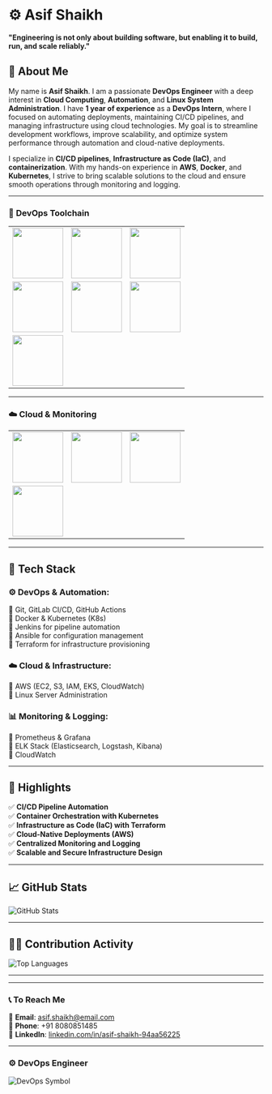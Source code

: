 # ⚙️ Asif Shaikh  

**"Engineering is not only about building software, but enabling it to build, run, and scale reliably."**  

## 👋 About Me

My name is **Asif Shaikh**. I am a passionate **DevOps Engineer** with a deep interest in **Cloud Computing**, **Automation**, and **Linux System Administration**. I have **1 year of experience** as a **DevOps Intern**, where I focused on automating deployments, maintaining CI/CD pipelines, and managing infrastructure using cloud technologies. My goal is to streamline development workflows, improve scalability, and optimize system performance through automation and cloud-native deployments.

I specialize in **CI/CD pipelines**, **Infrastructure as Code (IaC)**, and **containerization**. With my hands-on experience in **AWS**, **Docker**, and **Kubernetes**, I strive to bring scalable solutions to the cloud and ensure smooth operations through monitoring and logging.

---

### 🧰 **DevOps Toolchain**

|  |  |  |
| --- | --- | --- |
| <img src="https://img.shields.io/badge/-Git-F05032?style=for-the-badge&logo=git&logoColor=white" width="100" /> | <img src="https://img.shields.io/badge/-GitLab-FC6D26?style=for-the-badge&logo=gitlab&logoColor=white" width="100" /> | <img src="https://img.shields.io/badge/-GitHub%20Actions-2088FF?style=for-the-badge&logo=githubactions&logoColor=white" width="100" /> |
| <img src="https://img.shields.io/badge/-Docker-2496ED?style=for-the-badge&logo=docker&logoColor=white" width="100" /> | <img src="https://img.shields.io/badge/-Kubernetes-326CE5?style=for-the-badge&logo=kubernetes&logoColor=white" width="100" /> | <img src="https://img.shields.io/badge/-Ansible-EE0000?style=for-the-badge&logo=ansible&logoColor=white" width="100" /> |
| <img src="https://img.shields.io/badge/-Terraform-623CE4?style=for-the-badge&logo=terraform&logoColor=white" width="100" /> |  |  |

---

### ☁️ **Cloud & Monitoring**

|  |  |  |
| --- | --- | --- |
| <img src="https://img.shields.io/badge/-AWS-232F3E?style=for-the-badge&logo=amazonaws&logoColor=white" width="100" /> | <img src="https://img.shields.io/badge/-Prometheus-E6522C?style=for-the-badge&logo=prometheus&logoColor=white" width="100" /> | <img src="https://img.shields.io/badge/-Grafana-F46800?style=for-the-badge&logo=grafana&logoColor=white" width="100" /> |
| <img src="https://img.shields.io/badge/-ELK-005571?style=for-the-badge&logo=elasticstack&logoColor=white" width="100" /> |  |  |

---

## 📌 Tech Stack  

### ⚙️ **DevOps & Automation:**  
🔹 Git, GitLab CI/CD, GitHub Actions  
🔹 Docker & Kubernetes (K8s)  
🔹 Jenkins for pipeline automation  
🔹 Ansible for configuration management  
🔹 Terraform for infrastructure provisioning  

### ☁️ **Cloud & Infrastructure:**  
🔹 AWS (EC2, S3, IAM, EKS, CloudWatch)  
🔹 Linux Server Administration  

### 📊 **Monitoring & Logging:**  
🔹 Prometheus & Grafana  
🔹 ELK Stack (Elasticsearch, Logstash, Kibana)  
🔹 CloudWatch  

---

## 🚀 Highlights  

✅ **CI/CD Pipeline Automation**  
✅ **Container Orchestration with Kubernetes**  
✅ **Infrastructure as Code (IaC) with Terraform**  
✅ **Cloud-Native Deployments (AWS)**  
✅ **Centralized Monitoring and Logging**  
✅ **Scalable and Secure Infrastructure Design**  

---

## 📈 GitHub Stats

![GitHub Stats](https://github-readme-stats.vercel.app/api?username=asifshaikh49&show_icons=true&theme=tokyonight)

---

## 🧑‍💻 Contribution Activity

![Top Languages](https://github-readme-stats.vercel.app/api/top-langs/?username=asifshaikh49&layout=compact&theme=tokyonight)

---

---

### 📞 To Reach Me

📧 **Email**: asif.shaikh@email.com  
📱 **Phone**: +91 8080851485  
🔗 **LinkedIn**: [linkedin.com/in/asif-shaikh-94aa56225](https://linkedin.com/in/asif-shaikh-94aa56225)  

---

### ⚙️ **DevOps Engineer**

![DevOps Symbol](https://media.giphy.com/media/xT0xeJpnrWC4XWblEk/giphy.gif)
